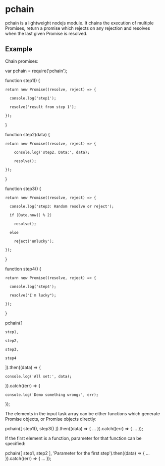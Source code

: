 pchain
==========================

pchain is a lightweight nodejs module. It chains the execution of multiple Promises, return a promise which 
rejects on any rejection and resolves when the last given Promise is resolved.

Example
------------------------------------------
Chain promises:

  var pchain = require('pchain');

  function step1() {

    return new Promise((resolve, reject) => {

      console.log('step1');

      resolve('result from step 1');

    });

  }

  function step2(data) {

    return new Promise((resolve, reject) => {

        console.log('step2. Data:', data);

        resolve();

    });

  }

  function step3() {

    return new Promise((resolve, reject) => {

      console.log('step3: Random resolve or reject');

      if (Date.now() % 2)

        resolve();

      else

        reject('unlucky');

    });

  }

  function step4() {

    return new Promise((resolve, reject) => {

      console.log('step4');

      resolve("I'm lucky");

    });

  }


  pchain([

    step1,

    step2,

    step3,

    step4

  ]).then((data) => {

    console.log('All set:', data);

  }).catch((err) => {

    console.log('Demo something wrong:', err);

  });


The elements in the input task array can be either functions which generate Promise objects, or Promise objects directly:

  pchain([
    step1(),
    step3()
  ]).then((data) => {
    ...
  }).catch((err) => {
    ...
  });
  
If the first element is a function, parameter for that function can be specified:

  pchain([
    step1,
    step2
  ], 'Parameter for the first step').then((data) => {
    ...
  }).catch((err) => {
    ...
  });
  
  
